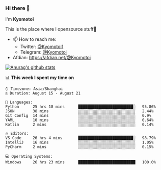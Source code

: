 ### Hi there 👋

I'm **Kyomotoi**

This is the place where I opensource stuff🤺

- 📫 How to reach me: 
    - Twitter: [@Kyomotoi1](https://twitter.com/Kyomotoi1) 
    - Telegram: [@Kyomotoi](https://t.me/Kyomotoi)
- Afdian: <https://afdian.net/@Kyomotoi>

[![Anurag's github stats](https://github-readme-stats.vercel.app/api?username=kyomotoi)](https://github.com/anuraghazra/github-readme-stats)

📊 **This week I spent my time on**
<!--START_SECTION:waka-->
```text
⌚︎ Timezone: Asia/Shanghai
🔛 Duration: August 15 - August 21

💬 Languages: 
Python      25 hrs 18 mins      ████████████████████████░   95.86% 
JSON        38 mins             ░░░░░░░░░░░░░░░░░░░░░░░░░   2.44% 
Git Config  14 mins             ░░░░░░░░░░░░░░░░░░░░░░░░░   0.9% 
YAML        10 mins             ░░░░░░░░░░░░░░░░░░░░░░░░░   0.64% 
Kotlin      2 mins              ░░░░░░░░░░░░░░░░░░░░░░░░░   0.14%

🔥 Editors: 
VS Code     26 hrs 4 mins       ████████████████████████░   98.79% 
IntelliJ    16 mins             ░░░░░░░░░░░░░░░░░░░░░░░░░   1.05% 
PyCharm     2 mins              ░░░░░░░░░░░░░░░░░░░░░░░░░   0.15%

💻 Operating Systems: 
Windows     26 hrs 23 mins      █████████████████████████   100.0%
```
<!--END_SECTION:waka-->

